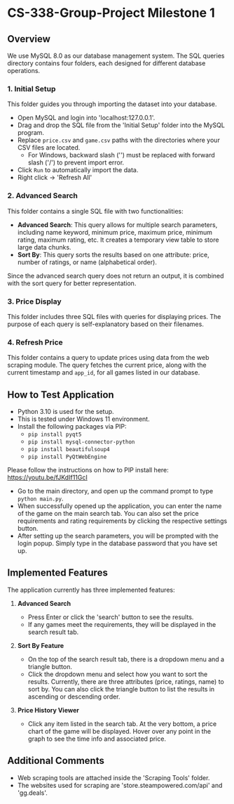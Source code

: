 # CS-338-Group-Project Milestone 1

## Overview
We use MySQL 8.0 as our database management system. The SQL queries directory contains four folders, each designed for different database operations.

### 1. Initial Setup
This folder guides you through importing the dataset into your database.

- Open MySQL and login into 'localhost:127.0.0.1'.
- Drag and drop the SQL file from the 'Initial Setup' folder into the MySQL program.
- Replace `price.csv` and `game.csv` paths with the directories where your CSV files are located.
   - For Windows, backward slash ('\') must be replaced with forward slash ('/') to prevent import error.
- Click `Run` to automatically import the data.
- Right click -> 'Refresh All'

### 2. Advanced Search
This folder contains a single SQL file with two functionalities:

- **Advanced Search**: This query allows for multiple search parameters, including name keyword, minimum price, maximum price, minimum rating, maximum rating, etc. It creates a temporary view table to store large data chunks.
- **Sort By**: This query sorts the results based on one attribute: price, number of ratings, or name (alphabetical order).

Since the advanced search query does not return an output, it is combined with the sort query for better representation.

### 3. Price Display
This folder includes three SQL files with queries for displaying prices. The purpose of each query is self-explanatory based on their filenames.

### 4. Refresh Price
This folder contains a query to update prices using data from the web scraping module. The query fetches the current price, along with the current timestamp and `app_id`, for all games listed in our database.

## How to Test Application
- Python 3.10 is used for the setup.
- This is tested under Windows 11 environment.
- Install the following packages via PIP:
  - `pip install pyqt5`
  - `pip install mysql-connector-python`
  - `pip install beautifulsoup4`
  - `pip install PyQtWebEngine`

Please follow the instructions on how to PIP install here: https://youtu.be/fJKdIf11GcI

- Go to the main directory, and open up the command prompt to type `python main.py`.
- When successfully opened up the application, you can enter the name of the game on the main search tab. You can also set the price requirements and rating requirements by clicking the respective settings button.
- After setting up the search parameters, you will be prompted with the login popup. Simply type in the database password that you have set up.

## Implemented Features
The application currently has three implemented features:

1. **Advanced Search**
   - Press Enter or click the 'search' button to see the results.
   - If any games meet the requirements, they will be displayed in the search result tab.

2. **Sort By Feature**
   - On the top of the search result tab, there is a dropdown menu and a triangle button.
   - Click the dropdown menu and select how you want to sort the results. Currently, there are three attributes (price, ratings, name) to sort by. You can also click the triangle button to list the results in ascending or descending order.

3. **Price History Viewer**
   - Click any item listed in the search tab. At the very bottom, a price chart of the game will be displayed. Hover over any point in the graph to see the time info and associated price.

## Additional Comments
- Web scraping tools are attached inside the 'Scraping Tools' folder.
- The websites used for scraping are 'store.steampowered.com/api' and 'gg.deals'.
